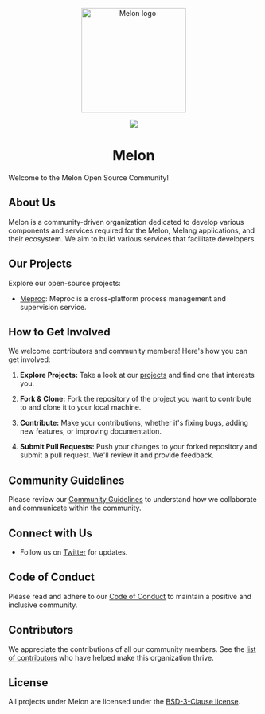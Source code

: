 <p align="center"><img width="210" src="https://github.com/Water-Melon/Melon/blob/master/docs/logo.png?raw=true" alt="Melon logo"></p>
<p align="center"><img src="https://img.shields.io/github/license/Water-Melon/Melang" /></p>
<h1 align="center">Melon</h1>

Welcome to the Melon Open Source Community!

## About Us

Melon is a community-driven organization dedicated to develop various components and services required for the Melon, Melang applications, and their ecosystem. We aim to build various services that facilitate developers.

## Our Projects

Explore our open-source projects:

- [Meproc](https://github.com/MelonCTech/Meproc): Meproc is a cross-platform process management and supervision service.

## How to Get Involved

We welcome contributors and community members! Here's how you can get involved:

1. **Explore Projects:** Take a look at our [projects](https://github.com/orgs/MelonCTech/repositories) and find one that interests you.

2. **Fork & Clone:** Fork the repository of the project you want to contribute to and clone it to your local machine.

3. **Contribute:** Make your contributions, whether it's fixing bugs, adding new features, or improving documentation.

4. **Submit Pull Requests:** Push your changes to your forked repository and submit a pull request. We'll review it and provide feedback.

## Community Guidelines

Please review our [Community Guidelines](link-to-community-guidelines) to understand how we collaborate and communicate within the community.

## Connect with Us

- Follow us on [Twitter](https://twitter.com/MelonTechnology) for updates.

## Code of Conduct

Please read and adhere to our [Code of Conduct](link-to-code-of-conduct) to maintain a positive and inclusive community.

## Contributors

We appreciate the contributions of all our community members. See the [list of contributors](link-to-contributors) who have helped make this organization thrive.

## License

All projects under Melon are licensed under the [ BSD-3-Clause license](https://github.com/MelonCTech/Meproc/blob/master/LICENSE).

